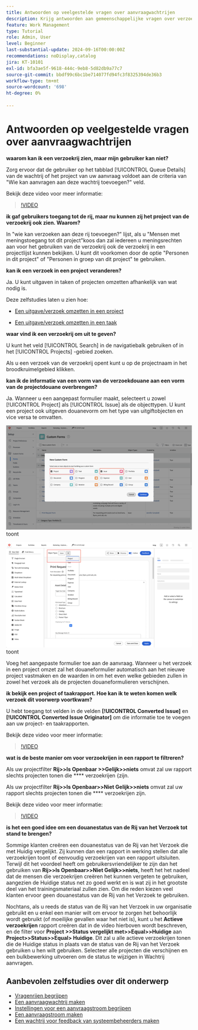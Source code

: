 ```yaml
---
title: Antwoorden op veelgestelde vragen over aanvraagwachtrijen
description: Krijg antwoorden aan gemeenschappelijke vragen over verzoekrijen in  [!DNL  Workfront].
feature: Work Management
type: Tutorial
role: Admin, User
level: Beginner
last-substantial-update: 2024-09-16T00:00:00Z
recommendations: noDisplay,catalog
jira: KT-10101
exl-id: bfa3ae5f-9618-444c-9eb8-5d82db9a77c7
source-git-commit: bbdf99c6bc1be714077fd94fc3f8325394de36b3
workflow-type: tm+mt
source-wordcount: '698'
ht-degree: 0%

---
```


# Antwoorden op veelgestelde vragen over aanvraagwachtrijen

**waarom kan ik een verzoekrij zien, maar mijn gebruiker kan niet?**

Zorg ervoor dat de gebruiker op het tabblad [!UICONTROL Queue Details] van de wachtrij of het project van uw aanvraag voldoet aan de criteria van &quot;Wie kan aanvragen aan deze wachtrij toevoegen?&quot; veld.

Bekijk deze video voor meer informatie:

>[!VIDEO](https://video.tv.adobe.com/v/3434156/?quality=12&learn=on&enablevpops=1)

**ik gaf gebruikers toegang tot de rij, maar nu kunnen zij het project van de verzoekrij ook zien. Waarom?**

In &quot;wie kan verzoeken aan deze rij toevoegen?&quot; lijst, als u &quot;Mensen met meningstoegang tot dit project&quot;koos dan zal iedereen u meningsrechten aan voor het gebruiken van de verzoekrij ook de verzoekrij in een projectlijst kunnen bekijken. U kunt dit voorkomen door de optie &quot;Personen in dit project&quot; of &quot;Personen in groep van dit project&quot; te gebruiken.

**kan ik een verzoek in een project veranderen?**

Ja. U kunt uitgaven in taken of projecten omzetten afhankelijk van wat nodig is.

Deze zelfstudies laten u zien hoe:

* [Een uitgave/verzoek omzetten in een project](/help/manage-work/issues-requests/create-a-project-from-a-request.md)

* [Een uitgave/verzoek omzetten in een taak](/help/manage-work/issues-requests/convert-issues-to-other-work-items.md)

**waar vind ik een verzoekrij om uit te geven?**

U kunt het veld [!UICONTROL Search] in de navigatiebalk gebruiken of in het [!UICONTROL Projects] -gebied zoeken.

Als u een verzoek van de verzoekrij opent kunt u op de projectnaam in het broodkruimelgebied klikken.

**kan ik de informatie van een vorm van de verzoekdouane aan een vorm van de projectdouane overbrengen?**

Ja. Wanneer u een aangepast formulier maakt, selecteert u zowel [!UICONTROL Project] als [!UICONTROL Issue] als de objecttypen. U kunt een project ook uitgeven douanevorm om het type van uitgiftobjecten en vice versa te omvatten.

![ Beeld dat hoe te om 2 objecten types te selecteren wanneer het creëren van een douanevorm ](assets/faq-image-1.png) toont

![ Beeld dat hoe te om 2 objecten types te selecteren wanneer het uitgeven van een douanevorm ](assets/faq-image-2.png) toont

Voeg het aangepaste formulier toe aan de aanvraag. Wanneer u het verzoek in een project omzet zal het douaneformulier automatisch aan het nieuwe project vastmaken en de waarden in om het even welke gebieden zullen in zowel het verzoek als de projecten douaneformulieren verschijnen.

**ik bekijk een project of taakrapport. Hoe kan ik te weten komen welk verzoek dit voorwerp voortkwam?**

U hebt toegang tot velden in de velden **[!UICONTROL Converted Issue]** en **[!UICONTROL Converted Issue Originator]** om die informatie toe te voegen aan uw project- en taakrapporten.

Bekijk deze video voor meer informatie:

>[!VIDEO](https://video.tv.adobe.com/v/3434176/?quality=12&learn=on&enablevpops=1)


**wat is de beste manier om voor verzoekrijen in een rapport te filtreren?**

Als uw projectfilter **Rij>>Is Openbaar >>Gelijk>>niets** omvat zal uw rapport slechts projecten tonen die **** verzoekrijen {zijn.

Als uw projectfilter **Rij>>Is Openbaar>>Niet Gelijk>>niets** omvat zal uw rapport slechts projecten tonen die **** verzoekrijen zijn.

Bekijk deze video voor meer informatie:

>[!VIDEO](https://video.tv.adobe.com/v/3434329/?quality=12&learn=on&enablevpops=1)

**is het een goed idee om een douanestatus van de Rij van het Verzoek tot stand te brengen?**

Sommige klanten creëren een douanestatus van de Rij van het Verzoek die met Huidig vergelijkt. Zij kunnen dan een rapport in werking stellen dat alle verzoekrijen toont of eenvoudig verzoekrijen van een rapport uitsluiten. Terwijl dit het voordeel heeft om gebruikersvriendelijker te zijn dan het gebruiken van **Rij>>Is Openbaar>>Niet Gelijk>>niets**, heeft het het nadeel dat de mensen die verzoekrijen creëren het kunnen vergeten te gebruiken, aangezien de Huidige status net zo goed werkt en is wat zij in het grootste deel van het trainingsmateriaal zullen zien. Om die reden kiezen veel klanten ervoor geen douanestatus van de Rij van het Verzoek te gebruiken.

Nochtans, als u reeds de status van de Rij van het Verzoek in uw organisatie gebruikt en u enkel een manier wilt om ervoor te zorgen het behoorlijk wordt gebruikt (of moeilijke gevallen waar het niet is), kunt u het **Actieve verzoekrijen** rapport creëren dat in de video hierboven wordt beschreven, en de filter voor **Project >>Status vergelijkt met>>Equal>>Huidige** aan **Project>>Status>>Equal> Huidige**. Dit zal u alle actieve verzoekrijen tonen die de Huidige status in plaats van de status van de Rij van het Verzoek gebruiken u hen wilt gebruiken. Selecteer alle projecten die verschijnen en een bulkbewerking uitvoeren om de status te wijzigen in Wachtrij aanvragen.

## Aanbevolen zelfstudies over dit onderwerp

* [Vragenrijen begrijpen](/help/manage-work/request-queues/understand-request-queues.md)
* [Een aanvraagwachtrij maken](/help/manage-work/request-queues/create-a-request-queue.md)
* [Instellingen voor een aanvraagstroom begrijpen](/help/manage-work/request-queues/understand-settings-for-a-flow-request.md)
* [Een aanvraagstroom maken](/help/manage-work/request-queues/create-a-request-flow.md)
* [Een wachtrij voor feedback van systeembeheerders maken](/help/manage-work/request-queues/create-a-system-admin-feedback-request-queue.md)
